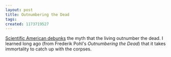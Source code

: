 ```yaml
---
layout: post
title: Outnumbering the Dead
tags: 
created: 1173719527
---
```

[Scientific American debunks](http://www.sciam.com/article.cfm?articleid=09E07C6F-E7F2-99DF-3AD087F0DA77D94F) the myth that the living outnumber the dead.  I learned long ago (from Frederik Pohl's *Outnumbering the Dead*) that it takes immortality to catch up with the corpses.
